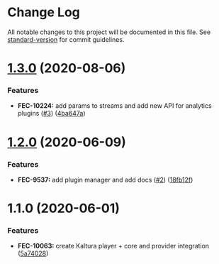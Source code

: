 # Change Log

All notable changes to this project will be documented in this file. See [standard-version](https://github.com/conventional-changelog/standard-version) for commit guidelines.

<a name="1.3.0"></a>
# [1.3.0](https://github.com/kaltura/kaltura-player-roku/compare/v1.2.0...v1.3.0) (2020-08-06)


### Features

* **FEC-10224:** add params to streams and add new API for analytics plugins ([#3](https://github.com/kaltura/kaltura-player-roku/issues/3)) ([4ba647a](https://github.com/kaltura/kaltura-player-roku/commit/4ba647a))



<a name="1.2.0"></a>
# [1.2.0](https://github.com/kaltura/kaltura-player-roku/compare/v1.1.0...v1.2.0) (2020-06-09)


### Features

* **FEC-9537:** add plugin manager and add docs ([#2](https://github.com/kaltura/kaltura-player-roku/issues/2)) ([18fb12f](https://github.com/kaltura/kaltura-player-roku/commit/18fb12f))



<a name="1.1.0"></a>
# 1.1.0 (2020-06-01)


### Features

* **FEC-10063:** create Kaltura player + core and provider integration  ([5a74028](https://github.com/kaltura/kaltura-player-roku/commit/5a74028))
